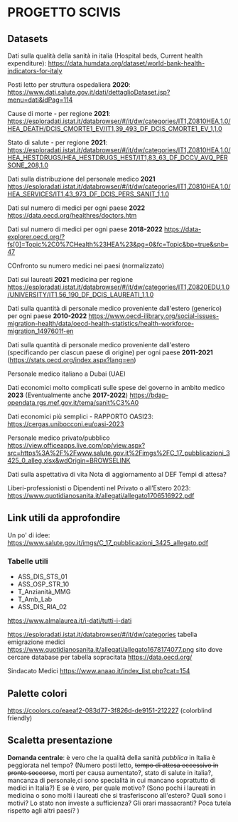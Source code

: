 # PROGETTO SCIVIS

## Datasets

Dati sulla qualità della sanità in italia (Hospital beds, Current health expenditure):
https://data.humdata.org/dataset/world-bank-health-indicators-for-italy

Posti letto per struttura ospedaliera **2020**:
https://www.dati.salute.gov.it/dati/dettaglioDataset.jsp?menu=dati&idPag=114

Cause di morte - per regione **2021**:
https://esploradati.istat.it/databrowser/#/it/dw/categories/IT1,Z0810HEA,1.0/HEA_DEATH/DCIS_CMORTE1_EV/IT1,39_493_DF_DCIS_CMORTE1_EV_1,1.0

Stato di salute - per regione **2021**:
https://esploradati.istat.it/databrowser/#/it/dw/categories/IT1,Z0810HEA,1.0/HEA_HESTDRUGS/HEA_HESTDRUGS_HEST/IT1,83_63_DF_DCCV_AVQ_PERSONE_208,1.0

Dati sulla distribuzione del personale medico **2021**
https://esploradati.istat.it/databrowser/#/it/dw/categories/IT1,Z0810HEA,1.0/HEA_SERVICES/IT1,43_973_DF_DCIS_PERS_SANIT_1,1.0

Dati sul numero di medici per ogni paese **2022**
https://data.oecd.org/healthres/doctors.htm

Dati sul numero di medici per ogni paese **2018-2022**
https://data-explorer.oecd.org/?fs[0]=Topic%2C0%7CHealth%23HEA%23&pg=0&fc=Topic&bp=true&snb=47

COnfronto su numero medici nei paesi (normalizzato)

Dati sui laureati **2021** medicina per regione
https://esploradati.istat.it/databrowser/#/it/dw/categories/IT1,Z0820EDU,1.0/UNIVERSITY/IT1,56_190_DF_DCIS_LAUREATI_1,1.0

Dati sulla quantità di personale medico proveniente dall'estero (generico) per ogni paese **2010-2022**
https://www.oecd-ilibrary.org/social-issues-migration-health/data/oecd-health-statistics/health-workforce-migration_1497601f-en

Dati sulla quantità di personale medico proveniente dall'estero (specificando per ciascun paese di origine) per ogni paese **2011-2021**
(https://stats.oecd.org/index.aspx?lang=en)

Personale medico italiano a Dubai (UAE)

Dati economici molto complicati sulle spese del governo in ambito medico **2023**
(Eventualmente anche **2017-2022**)
https://bdap-opendata.rgs.mef.gov.it/tema/sanit%C3%A0

Dati economici più semplici - RAPPORTO OASI23:
https://cergas.unibocconi.eu/oasi-2023

Personale medico privato/pubblico
https://view.officeapps.live.com/op/view.aspx?src=https%3A%2F%2Fwww.salute.gov.it%2Fimgs%2FC_17_pubblicazioni_3425_0_alleg.xlsx&wdOrigin=BROWSELINK

Dati sulla aspettativa di vita
Nota di aggiornamento al DEF
Tempi di attesa?

Liberi-professionisti o Dipendenti nel Privato o all’Estero 2023:
https://www.quotidianosanita.it/allegati/allegato1706516922.pdf

## Link utili da approfondire
Un po' di idee:
https://www.salute.gov.it/imgs/C_17_pubblicazioni_3425_allegato.pdf

### Tabelle utili
- ASS_DIS_STS_01
- ASS_OSP_STR_10
- T_Anzianità_MMG
- T_Amb_Lab
- ASS_DIS_RIA_02 






https://www.almalaurea.it/i-dati/tutti-i-dati

https://esploradati.istat.it/databrowser/#/it/dw/categories
tabella emigrazione medici
https://www.quotidianosanita.it/allegati/allegato1678174077.png
sito dove cercare database per tabella sopracitata
https://data.oecd.org/

Sindacato Medici
https://www.anaao.it/index_list.php?cat=154

## Palette colori
https://coolors.co/eaeaf2-083d77-3f826d-de9151-212227
(colorblind friendly)

## Scaletta presentazione
**Domanda centrale**: è vero che la qualità della sanità _pubblica_ in Italia è peggiorata nel tempo? 
(Numero posti letto, <del>tempo di attesa eccessivo in pronto soccorso</del>, morti per causa aumentato?, stato di salute in italia?, mancanza di personale,ci sono specialità in cui mancano soprattutto di medici in Italia?)
E se è vero, per quale motivo?
(Sono pochi i laureati in medicina o sono molti i laureati che si trasferiscono all'estero? Quali sono i motivi? Lo stato non investe a sufficienza? Gli orari massacranti? Poca tutela rispetto agli altri paesi? )

